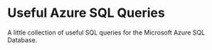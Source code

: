 # Useful Azure SQL Queries

A little collection of useful SQL queries for the Microsoft Azure SQL Database.

